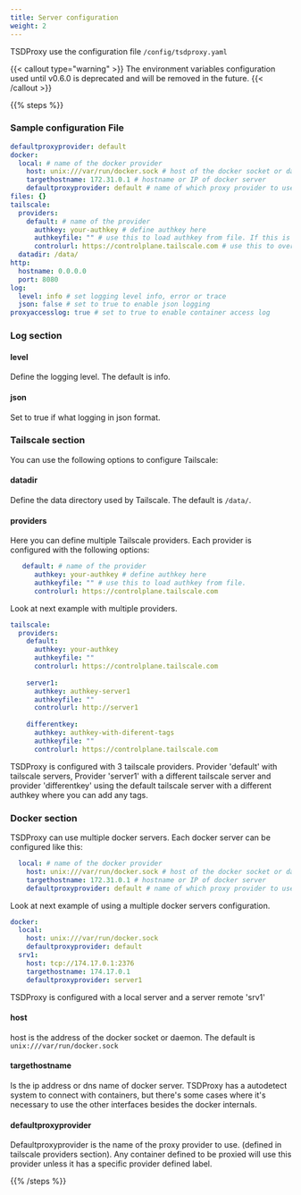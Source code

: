 ```yaml
---
title: Server configuration
weight: 2
---
```



TSDProxy use the configuration file `/config/tsdproxy.yaml`

{{< callout type="warning" >}}
The environment variables configuration used until v0.6.0 is deprecated and
will be removed in the future.
{{< /callout >}}

{{% steps %}}

### Sample configuration File

```yaml  {filename="/config/tsdproxy.yaml"}
defaultproxyprovider: default
docker:
  local: # name of the docker provider
    host: unix:///var/run/docker.sock # host of the docker socket or daemon
    targethostname: 172.31.0.1 # hostname or IP of docker server
    defaultproxyprovider: default # name of which proxy provider to use
files: {}
tailscale:
  providers:
    default: # name of the provider
      authkey: your-authkey # define authkey here
      authkeyfile: "" # use this to load authkey from file. If this is defined, Authkey is ignored
      controlurl: https://controlplane.tailscale.com # use this to override the default control URL
  datadir: /data/
http:
  hostname: 0.0.0.0
  port: 8080
log:
  level: info # set logging level info, error or trace
  json: false # set to true to enable json logging
proxyaccesslog: true # set to true to enable container access log
```

### Log section

#### level

Define the logging level. The default is info.

#### json

Set to true if what logging in json format.

### Tailscale section

You can use the following options to configure Tailscale:

#### datadir

Define the data directory used by Tailscale. The default is `/data/`.

#### providers

Here you can define multiple Tailscale providers. Each provider is configured
with the following options:

```yaml  {filename="/config/tsdproxy.yaml"}
   default: # name of the provider
      authkey: your-authkey # define authkey here
      authkeyfile: "" # use this to load authkey from file.
      controlurl: https://controlplane.tailscale.com 
```

Look at next example with multiple providers.

```yaml  {filename="/config/tsdproxy.yaml"}
tailscale:
  providers:
    default:
      authkey: your-authkey
      authkeyfile: ""
      controlurl: https://controlplane.tailscale.com
 
    server1:
      authkey: authkey-server1
      authkeyfile: ""
      controlurl: http://server1
 
    differentkey:
      authkey: authkey-with-diferent-tags
      authkeyfile: ""
      controlurl: https://controlplane.tailscale.com
```

TSDProxy is configured with 3 tailscale providers. Provider 'default' with tailscale
servers, Provider 'server1' with a different tailscale server and provider 'differentkey'
using the default tailscale server with a different authkey where you can add any
tags.

### Docker section

TSDProxy can use multiple docker servers. Each docker server can be configured
like this:

```yaml  {filename="/config/tsdproxy.yaml"}
  local: # name of the docker provider
    host: unix:///var/run/docker.sock # host of the docker socket or daemon
    targethostname: 172.31.0.1 # hostname or IP of docker server
    defaultproxyprovider: default # name of which proxy provider to use
```

Look at next example of using a multiple docker servers configuration.

```yaml  {filename="/config/tsdproxy.yaml"}
docker:
  local: 
    host: unix:///var/run/docker.sock 
    defaultproxyprovider: default 
  srv1: 
    host: tcp://174.17.0.1:2376
    targethostname: 174.17.0.1
    defaultproxyprovider: server1
```

TSDProxy is configured with a local server and a server remote 'srv1'

#### host

host is the address of the docker socket or daemon. The default is `unix:///var/run/docker.sock`

#### targethostname

Is the ip address or dns name of docker server. TSDProxy has a autodetect system
to connect with containers, but there's some cases where it's necessary to use
the other interfaces besides the docker internals.

#### defaultproxyprovider

Defaultproxyprovider is the name of the proxy provider to use. (defined in tailscale
providers section). Any container defined to be proxied will use this provider
unless it has a specific provider defined label.

{{% /steps %}}
